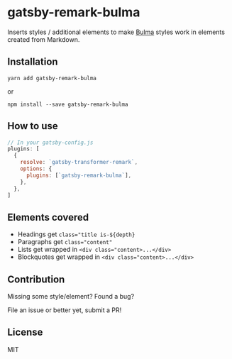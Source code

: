 # gatsby-remark-bulma

Inserts styles / additional elements to make [Bulma](https://bulma.io) styles work in elements created from Markdown.

## Installation

```
yarn add gatsby-remark-bulma
```
or 
```
npm install --save gatsby-remark-bulma
```

## How to use
```javascript
// In your gatsby-config.js
plugins: [
  {
    resolve: `gatsby-transformer-remark`,
    options: {
      plugins: [`gatsby-remark-bulma`],
    },
  },
]
```

## Elements covered

* Headings get `class="title is-${depth}`
* Paragraphs get `class="content"`
* Lists get wrapped in `<div class="content>...</div>`
* Blockquotes get wrapped in `<div class="content>...</div>`

## Contribution

Missing some style/element? Found a bug?

File an issue or better yet, submit a PR!

## License
MIT
